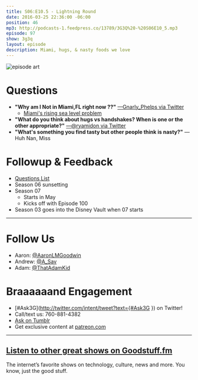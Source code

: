 ```yaml
---
title: S06:E10.5 - Lightning Round
date: 2016-03-25 22:36:00 -06:00
position: 46
mp3: http://podcasts-1.feedpress.co/13789/3G3Q%20-%20S06E10_5.mp3
episode: 97
show: 3g3q
layout: episode
description: Miami, hugs, & nasty foods we love
---
```


![episode art][1]

# Questions

* **"Why am I Not in Miami,FL right now ??"** [—Gnarly_Phelps via Twitter][2]
    * [Miami's rising sea level problem][3]
* **"What do you think about hugs vs handshakes? When is one or the other appropriate?"** [—@ryamidon via Twitter][4]
* **"What's something you find tasty but other people think is nasty?"** —Huh Nan, Miss

# Followup & Feedback

* [Questions List][5]
* Season 06 sunsetting
* Season 07
    * Starts in May
    * Kicks off with Episode 100
* Season 03 goes into the Disney Vault when 07 starts

***

# Follow Us
* Aaron: [@AaronLMGoodwin](http://twitter.com/aaronlmgoodwin)
* Andrew: [@A_Sav](http://twitter.com/a_sav)
* Adam: [@ThatAdamKid](http://twitter.com/thatadamkid)

# Braaaaaand Engagement
* [#Ask3G](http://twitter.com/intent/tweet?text={#Ask3G }) on Twitter!
* Call/text us: 760-881-4382
* [Ask on Tumblr](http://3g3q.co/ask)
* Get exclusive content at [patreon.com](http://www.patreon.com/3g3q)

***

## [Listen to other great shows on Goodstuff.fm](http://goodstuff.fm/)
The internet’s favorite shows on technology, culture, news and more. You know, just the good stuff.

[1]: http://l.gdwn.co/1jkmQ.jpg
[2]: https://twitter.com/700082346/status/708363835758026752
[3]: http://www.newyorker.com/magazine/2015/12/21/the-siege-of-miami
[4]: https://twitter.com/1541712684/status/707979190906138624
[5]: http://3g3q.co/questions
[6]: http://twitter.com/aaronlmgoodwin
[7]: http://twitter.com/a_sav
[8]: http://twitter.com/thatadamkid
[9]: http://3g3q.co/ask
[10]: http://www.patreon.com/3g3q
[11]: http://goodstuff.fm/3g3q/

